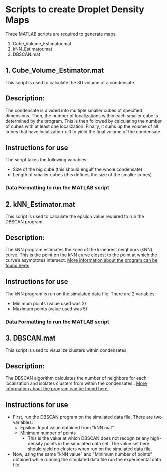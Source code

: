 # Scripts to create Droplet Density Maps
Three MATLAB scripts are required to generate maps:
1. Cube_Volume_Estimator.mat
2. kNN_Estimator.mat
3. DBSCAN.mat

## 1. Cube_Volume_Estimator.mat
This script is used to calculate the 3D volume of a condensate. 

## Description:
The condensate is divided into multiple smaller cubes of specified dimensions. Then, the number of localizations within each smaller cube is determined by the program. This is then followed by calculating the number of cubes with at least one localization. Finally, it sums up the volume of all cubes that have localization > 0 to yield the final volume of the condensate. 

## Instructions for use
The script takes the following variables:
- Size of the big cube (this should engulf the whole condensate)
- Length of smaller cubes (this defines the size of the smaller cubes)

### Data Formatting to run the MATLAB script


## 2. kNN_Estimator.mat
This script is used to calculate the epsilon value required to run the DBSCAN program. 

## Description:
The kNN program estimates the knee of the k-nearest neighbors (kNN) curve. This is the point on the kNN curve closest to the point at which the curve’s asymptotes intersect. [More information about the program can be found here:](https://www.mathworks.com/help/radar/ref/clusterdbscan.clusterdbscan.estimateepsilon.html)  

## Instructions for use
The kNN program is run on the simulated data file. There are 2 variables:
- Minimum points (value used was 2)
- Maximum points (value used was 5)

### Data Formatting to run the MATLAB script

## 3. DBSCAN.mat
This script is used to visualize clusters within condensates.  

## Description:
The DBSCAN algorithm calculates the number of neighbors for each localization and isolates clusters from within the condensates.. [More information about the program can be found here:](https://www.mathworks.com/help/stats/dbscan.html)  

## Instructions for use
- First, run the DBSCAN program on the simulated data file. There are two variables:
  - Epsilon: Input value obtained from "kNN.mat"
  - Minimum number of points
    - This is the value at which DBSCAN does not recognize any high-density points in the simulated data set. The value set here should yield       no clusters when run on the simulated data file.
- Now, using the same "kNN value" and "Minimum number of points" obtained while running the simulated data file run the experimental data file. 
